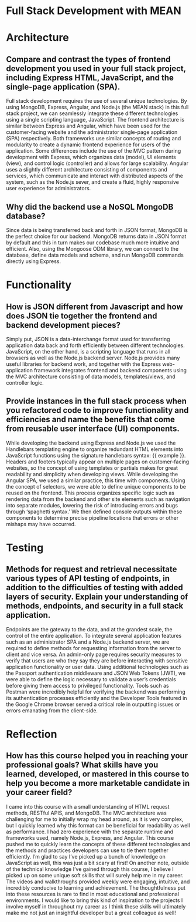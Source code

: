 # Full Stack Development with MEAN

# Architecture
## Compare and contrast the types of frontend development you used in your full stack project, including Express HTML, JavaScript, and the single-page application (SPA).
  Full stack development requires the use of several unique technologies.  By using MongoDB, Express, Angular, and Node.js (the MEAN stack) in this full stack project, we can seamlessly integrate these different technologies using a single scripting language, JavaScript.  The frontend architecture is similar between Express and Angular, which have been used for the customer-facing website and the administrator single-page application (SPA) respectively.  Both frameworks use similar concepts of routing and modularity to create a dynamic frontend experience for users of the application.  Some differences include the use of the MVC pattern during development with Express, which organizes data (model), UI elements (view), and control logic (controller) and allows for large scalability.  Angular uses a slightly different architecture consisting of components and services, which communicate and interact with distributed aspects of the system, such as the Node.js sever, and create a fluid, highly responsive user experience for administrators.

## Why did the backend use a NoSQL MongoDB database?
  Since data is being transferred back and forth in JSON format, MongoDB is the perfect choice for our backend.  MongoDB returns data in JSON format by default and this in turn makes our codebase much more intuitive and efficient.  Also, using the Mongoose ODM library, we can connect to the database, define data models and schema, and run MongoDB commands directly using Express.  
  
# Functionality
## How is JSON different from Javascript and how does JSON tie together the frontend and backend development pieces?
  Simply put, JSON is a data-interchange format used for transferring application data back and forth efficiently between different technologies.  JavaScript, on the other hand, is a scripting language that runs in all browsers as well as the Node.js backend server.  Node.js provides many useful libraries for backend work, and together with the Express web-application framework integrates frontend and backend components using the MVC architecture consisting of data models, templates/views, and controller logic.

## Provide instances in the full stack process when you refactored code to improve functionality and efficiencies and name the benefits that come from reusable user interface (UI) components.
  While developing the backend using Express and Node.js we used the Handlebars templating engine to organize redundant HTML elements into JavaScript functions using the signature handlebars syntax: {{ example }}.  Headers and footers typically appear on multiple pages on customer-facing websites, so the concept of using templates or partials makes for great readability and simplicity when developing views.  While developing the Angular SPA, we used a similar practice, this time with components.  Using the concept of selectors, we were able to define unique components to be reused on the frontend.  This process organizes specific logic such as rendering data from the backend and other site elements such as navigation into separate modules, lowering the risk of introducing errors and bugs through ‘spaghetti syntax.’  We then defined console outputs within these components to determine precise pipeline locations that errors or other mishaps may have occurred. 

# Testing
## Methods for request and retrieval necessitate various types of API testing of endpoints, in addition to the difficulties of testing with added layers of security. Explain your understanding of methods, endpoints, and security in a full stack application.
  Endpoints are the gateway to the data, and at the grandest scale, the control of the entire application.  To integrate several application features such as an administrator SPA and a Node.js backend server, we are required to define methods for requesting information from the server to client and vice versa.  An admin-only page requires security measures to verify that users are who they say they are before interacting with sensitive application functionality or user data.  Using additional technologies such as the Passport authentication middleware and JSON Web Tokens (JWT), we were able to define the logic necessary to validate a user’s credentials before giving them access to privileged functionality.  Tools such as Postman were incredibly helpful for verifying the backend was performing its authentication processes efficiently and the Developer Tools featured in the Google Chrome browser served a critical role in outputting issues or errors emanating from the client-side.  

# Reflection
## How has this course helped you in reaching your professional goals? What skills have you learned, developed, or mastered in this course to help you become a more marketable candidate in your career field?
  I came into this course with a small understanding of HTML request methods, RESTful APIS, and MongoDB.  The MVC architecture was challenging for me to initially wrap my head around, as it is very complex, but I quickly learned why this format can be beneficial for readability as well as performance.  I had zero experience with the separate runtime and frameworks used, namely Node.js, Express, and Angular.  This course pushed me to quickly learn the concepts of these different technologies and the methods and practices developers can use to tie them together efficiently.  I’m glad to say I’ve picked up a bunch of knowledge on JavaScript as well, this was just a bit scary at first!  On another note, outside of the technical knowledge I’ve gained through this course, I believe I picked up on some unique soft skills that will surely help me in my career.  The videos and walkthroughs provided weekly were engaging, intuitive, and incredibly conducive to learning and achievement.  The thoughtfulness put into these resources is rare to find in most educational and professional environments.  I would like to bring this kind of inspiration to the projects I involve myself in throughout my career as I think these skills will ultimately make me not just an insightful developer but a great colleague as well!    
